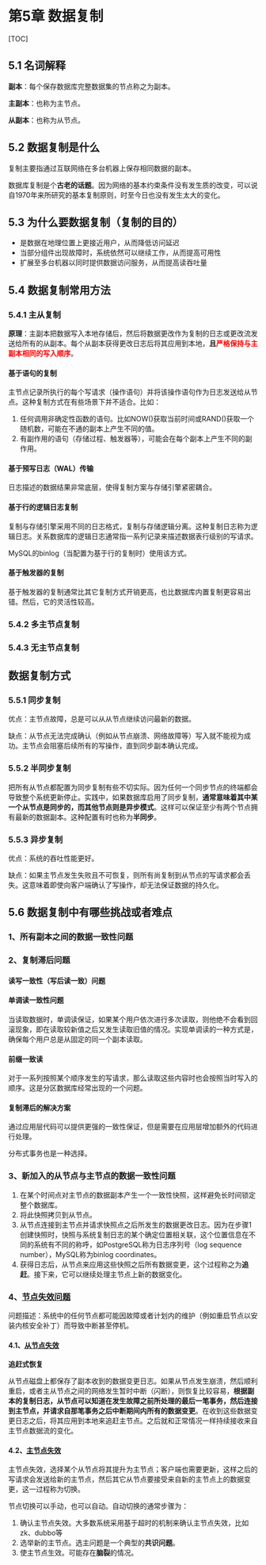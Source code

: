 # 第5章 数据复制

[TOC]

## 5.1 名词解释

**副本**：每个保存数据库完整数据集的节点称之为副本。

**主副本**：也称为主节点。

**从副本**：也称为从节点。

## 5.2 数据复制是什么

复制主要指通过互联网络在多台机器上保存相同数据的副本。

数据库复制是个**古老的话题**。因为网络的基本约束条件没有发生质的改变，可以说自1970年来所研究的基本复制原则，时至今日也没有发生太大的变化。

## 5.3 为什么要数据复制（复制的目的）

- 是数据在地理位置上更接近用户，从而降低访问延迟
- 当部分组件出现故障时，系统依然可以继续工作，从而提高可用性
- 扩展至多台机器以同时提供数据访问服务，从而提高读吞吐量

## 5.4 数据复制常用方法

### 5.4.1 主从复制

**原理**：主副本把数据写入本地存储后，然后将数据更改作为复制的日志或更改流发送给所有的从副本。每个从副本获得更改日志后将其应用到本地，**且<font color="red">严格保持与主副本相同的写入顺序</font>**。

#### 基于语句的复制

主节点记录所执行的每个写请求（操作语句）并将该操作语句作为日志发送给从节点。这种复制方式在有些场景下并不适合。比如：

1. 任何调用非确定性函数的语句。比如NOW()获取当前时间或RAND()获取一个随机数，可能在不通的副本上产生不同的值。
2. 有副作用的语句（存储过程、触发器等），可能会在每个副本上产生不同的副作用。

#### 基于预写日志（WAL）传输

日志描述的数据结果非常底层，使得复制方案与存储引擎紧密耦合。

#### 基于行的逻辑日志复制

复制与存储引擎采用不同的日志格式，复制与存储逻辑分离。这种复制日志称为逻辑日志。关系数据库的逻辑日志通常指一系列记录来描述数据表行级别的写请求。

MySQL的binlog（当配置为基于行的复制时）使用该方式。

#### 基于触发器的复制

基于触发器的复制通常比其它复制方式开销更高，也比数据库内置复制更容易出错。然后，它的灵活性较高。

### 5.4.2 多主节点复制

### 5.4.3 无主节点复制

## 数据复制方式

### 5.5.1 同步复制

优点：主节点故障，总是可以从从节点继续访问最新的数据。

缺点：从节点无法完成确认（例如从节点崩溃、网络故障等）写入就不能视为成功。主节点会阻塞后续所有的写操作，直到同步副本确认完成。

### 5.5.2 半同步复制

把所有从节点都配置为同步复制有些不切实际。因为任何一个同步节点的终端都会导致整个系统更新停止。实践中，如果数据库启用了同步复制，**通常意味着其中某一个从节点是同步的，而其他节点则是异步模式**。这样可以保证至少有两个节点拥有最新的数据副本。这种配置有时也称为**半同步**。

### 5.5.3 异步复制

优点：系统的吞吐性能更好。

缺点：如果主节点发生失败且不可恢复，则所有尚复制到从节点的写请求都会丢失。这意味着即使向客户端确认了写操作，却无法保证数据的持久化。

## 5.6 数据复制中有哪些挑战或者难点

### 1、所有副本之间的数据一致性问题

### 2、复制滞后问题

#### 读写一致性（写后读一致）问题

#### 单调读一致性问题

当读取数据时，单调读保证，如果某个用户依次进行多次读取，则他绝不会看到回滚现象，即在读取较新值之后又发生读取旧值的情况。实现单调读的一种方式是，确保每个用户总是从固定的同一个副本读取。

#### 前缀一致读

对于一系列按照某个顺序发生的写请求，那么读取这些内容时也会按照当时写入的顺序。这是分区数据库经常出现的一个问题。

#### 复制滞后的解决方案

通过应用层代码可以提供更强的一致性保证，但是需要在应用层增加额外的代码进行处理。

分布式事务也是一种选择。

### 3、新加入的从节点与主节点的数据一致性问题

1. 在某个时间点对主节点的数据副本产生一个一致性快照，这样避免长时间锁定整个数据库。
2. 将此快照拷贝到从节点。
3. 从节点连接到主节点并请求快照点之后所发生的数据更改日志。因为在步骤1创建快照时，快照与系统复制日志的某个确定位置相关联，这个位置信息在不同的系统有不同的称呼，如PostgreSQL称为日志序列号（log sequence number），MySQL称为binlog coordinates。
4. 获得日志后，从节点来应用这些快照之后所有数据变更，这个过程称之为**追赶**。接下来，它可以继续处理主节点上新的数据变化。

### 4、[节点失效问题](#节点失效问题)

问题描述：系统中的任何节点都可能因故障或者计划内的维护（例如重启节点以安装内核安全补丁）而导致中断甚至停机。

#### 4.1、[从节点失效](#从节点失效)

**追赶式恢复**

从节点磁盘上都保存了副本收到的数据变更日志。如果从节点发生崩溃，然后顺利重启，或者主从节点之间的网络发生暂时中断（闪断），则恢复比较容易，**根据副本的复制日志，从节点可以知道在发生故障之前所处理的最后一笔事务，然后连接到主节点，并请求自那笔事务之后中断期间内所有的数据变更**。在收到这些数据变更日志之后，将其应用到本地来追赶主节点。之后就和正常情况一样持续接收来自主节点数据流的变化。

#### 4.2、[主节点失效](#主节点失效)

主节点失效，选择某个从节点将其提升为主节点；客户端也需要更新，这样之后的写请求会发送给新的主节点，然后其它从节点要接受来自新的主节点上的数据变更，这一过程称为切换。

节点切换可以手动，也可以自动。自动切换的通常步骤为：

1. 确认主节点失效。大多数系统采用基于超时的机制来确认主节点失效，比如zk、dubbo等
2. 选举新的主节点。选主问题是一个典型的**共识问题**。
3. 使主节点生效。可能存在**脑裂**的情况。





